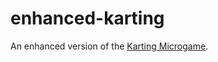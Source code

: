 # enhanced-karting

An enhanced version of the [Karting Microgame](https://assetstore.unity.com/packages/templates/karting-microgame-150956).
